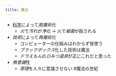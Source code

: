 ```yaml
---
title: 魔法
---
```


* [科学](%E7%A7%91%E5%AD%A6.md)によって*脱魔術化*
  * *火*で*汚れ*が*浄化* -> 火で*細菌*が殺される
* *技術*によって*再魔術化*
  * コンピューターの仕組みはわからず皆使う
  * *ブラックボックス*化した技術は魔法
  * *ドラえもん*の*ひみつ道具*が正にこれだと思った
* *無意識*性
  * *原理*を人々に意識させない
    \#魔法の世紀
